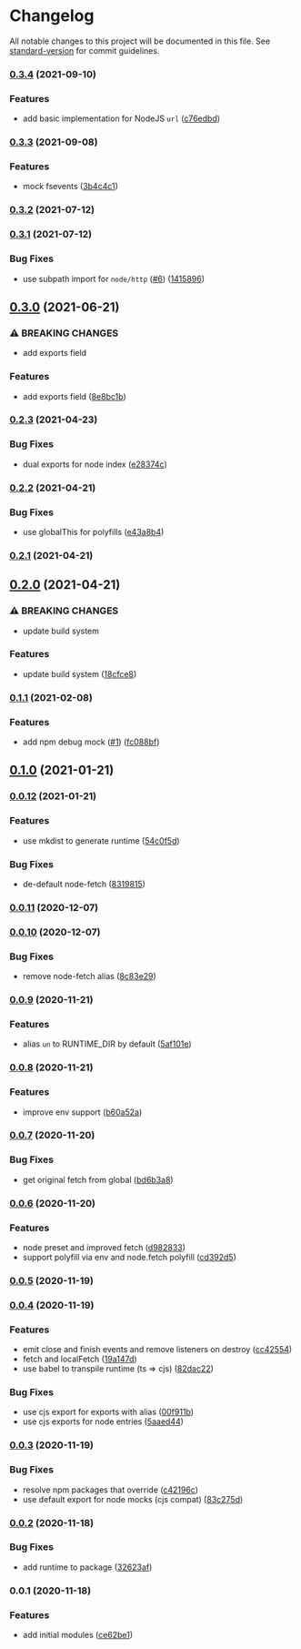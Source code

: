 # Changelog

All notable changes to this project will be documented in this file. See [standard-version](https://github.com/conventional-changelog/standard-version) for commit guidelines.

### [0.3.4](https://github.com/unjs/unev/compare/v0.3.3...v0.3.4) (2021-09-10)


### Features

* add basic implementation for NodeJS `url` ([c76edbd](https://github.com/unjs/unev/commit/c76edbd3777686691f5c5eced60a815e6e7979e7))

### [0.3.3](https://github.com/unjs/unev/compare/v0.3.2...v0.3.3) (2021-09-08)


### Features

* mock fsevents ([3b4c4c1](https://github.com/unjs/unev/commit/3b4c4c1ac1f57082b2bae174d81bee830ecb5e8b))

### [0.3.2](https://github.com/unjs/unev/compare/v0.3.1...v0.3.2) (2021-07-12)

### [0.3.1](https://github.com/unjs/unev/compare/v0.3.0...v0.3.1) (2021-07-12)


### Bug Fixes

* use subpath import for `node/http` ([#6](https://github.com/unjs/unev/issues/6)) ([1415896](https://github.com/unjs/unev/commit/141589663b0b3cdde341793141a2fdf2e44550b9))

## [0.3.0](https://github.com/unjs/unev/compare/v0.2.3...v0.3.0) (2021-06-21)


### ⚠ BREAKING CHANGES

* add exports field

### Features

* add exports field ([8e8bc1b](https://github.com/unjs/unev/commit/8e8bc1b811df405d30e841abb3a5da66fe05a4ed))

### [0.2.3](https://github.com/unjs/unev/compare/v0.2.2...v0.2.3) (2021-04-23)


### Bug Fixes

* dual exports for node index ([e28374c](https://github.com/unjs/unev/commit/e28374c9b41bf33fd1651bffda8b7a747bf67c90))

### [0.2.2](https://github.com/unjs/unev/compare/v0.2.1...v0.2.2) (2021-04-21)


### Bug Fixes

* use globalThis for polyfills ([e43a8b4](https://github.com/unjs/unev/commit/e43a8b43a69c5b4b4a7c34d3291cdf93b535f46d))

### [0.2.1](https://github.com/unjs/unev/compare/v0.2.0...v0.2.1) (2021-04-21)

## [0.2.0](https://github.com/unjs/unev/compare/v0.1.1...v0.2.0) (2021-04-21)


### ⚠ BREAKING CHANGES

* update build system

### Features

* update build system ([18cfce8](https://github.com/unjs/unev/commit/18cfce83645cf706c3ffcb11ba6bf4e9d276b841))

### [0.1.1](https://github.com/unjs/unenv/compare/v0.1.0...v0.1.1) (2021-02-08)


### Features

* add npm debug mock ([#1](https://github.com/unjs/unenv/issues/1)) ([fc088bf](https://github.com/unjs/unenv/commit/fc088bfc8c1313bfef5f9ab50ce03eabfc326018))

## [0.1.0](https://github.com/unjs/unenv/compare/v0.0.12...v0.1.0) (2021-01-21)

### [0.0.12](https://github.com/unjs/unenv/compare/v0.0.11...v0.0.12) (2021-01-21)


### Features

* use mkdist to generate runtime ([54c0f5d](https://github.com/unjs/unenv/commit/54c0f5d24d4c85698746e37110ad9859e6a0aa26))


### Bug Fixes

* de-default node-fetch ([8319815](https://github.com/unjs/unenv/commit/83198153381e4c33a22c02f838524bc9d1804f8f))

### [0.0.11](https://github.com/unjs/unenv/compare/v0.0.10...v0.0.11) (2020-12-07)

### [0.0.10](https://github.com/unjs/unenv/compare/v0.0.9...v0.0.10) (2020-12-07)


### Bug Fixes

* remove node-fetch alias ([8c83e29](https://github.com/unjs/unenv/commit/8c83e29b2d8fd1be810d8490ab873b417b101a08))

### [0.0.9](https://github.com/unjs/unenv/compare/v0.0.8...v0.0.9) (2020-11-21)


### Features

* alias `un` to RUNTIME_DIR by default ([5af101e](https://github.com/unjs/unenv/commit/5af101ef9ded3c3ffafc66fe02f2fd005503fdf5))

### [0.0.8](https://github.com/unjs/unenv/compare/v0.0.7...v0.0.8) (2020-11-21)


### Features

* improve env support ([b60a52a](https://github.com/unjs/unenv/commit/b60a52a55032824cd46337b2887b9bffa4f35944))

### [0.0.7](https://github.com/unjs/unenv/compare/v0.0.6...v0.0.7) (2020-11-20)


### Bug Fixes

* get original fetch from global ([bd6b3a8](https://github.com/unjs/unenv/commit/bd6b3a8d016a864423ee4b74e2c8dda537e89bf7))

### [0.0.6](https://github.com/unjs/unenv/compare/v0.0.5...v0.0.6) (2020-11-20)


### Features

* node preset and improved fetch ([d982833](https://github.com/unjs/unenv/commit/d98283339b2ab8c78c4cda6932e25e49b8d05bde))
* support polyfill via env and node.fetch polyfill ([cd392d5](https://github.com/unjs/unenv/commit/cd392d5c5711927cca3ea6f5725c73407be9b21f))

### [0.0.5](https://github.com/unjs/unenv/compare/v0.0.4...v0.0.5) (2020-11-19)

### [0.0.4](https://github.com/unjs/unenv/compare/v0.0.3...v0.0.4) (2020-11-19)


### Features

* emit close and finish events and remove listeners on destroy ([cc42554](https://github.com/unjs/unenv/commit/cc42554c1579ea48910a75aec7e70103f01087a2))
* fetch and localFetch ([19a147d](https://github.com/unjs/unenv/commit/19a147dfb707594e33adcab54f4852e9a7dce8bc))
* use babel to transpile runtime (ts => cjs) ([82dac22](https://github.com/unjs/unenv/commit/82dac22e6eea20bdd9e99e9351db800f9753322a))


### Bug Fixes

* use cjs export for exports with alias ([00f911b](https://github.com/unjs/unenv/commit/00f911b9adfeb5b44971585d03e7e23fc3cce8de))
* use cjs exports for node entries ([5aaed44](https://github.com/unjs/unenv/commit/5aaed44d2878ad42f63e327b10894382e9314351))

### [0.0.3](https://github.com/unjs/unenv/compare/v0.0.2...v0.0.3) (2020-11-19)


### Bug Fixes

* resolve npm packages that override ([c42196c](https://github.com/unjs/unenv/commit/c42196c1376a7215a42e23fee1c5d87e9f81d9af))
* use default export for node mocks (cjs compat) ([83c275d](https://github.com/unjs/unenv/commit/83c275db644ed6b9faf5991cd75fe73e2c51e387))

### [0.0.2](https://github.com/unjs/unenv/compare/v0.0.1...v0.0.2) (2020-11-18)


### Bug Fixes

* add runtime to package ([32623af](https://github.com/unjs/unenv/commit/32623afbfce8a6280e391cc5e59efa2efad9a6db))

### 0.0.1 (2020-11-18)


### Features

* add initial modules ([ce62be1](https://github.com/unjs/unenv/commit/ce62be12edb637effd99412c1e6f07529a53116f))
